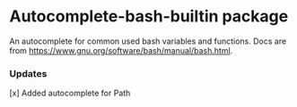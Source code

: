# Autocomplete-bash-builtin package

An autocomplete for common used bash variables and functions.
Docs are from https://www.gnu.org/software/bash/manual/bash.html.

### Updates
[x] Added autocomplete for Path
